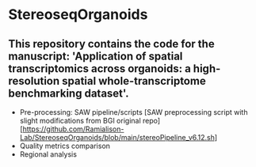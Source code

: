 # StereoseqOrganoids

## This repository contains the code for the manuscript: 'Application of spatial transcriptomics across organoids: a high-resolution spatial whole-transcriptome benchmarking dataset'.

- Pre-processing: SAW pipeline/scripts
[SAW preprocessing script with slight modifications from BGI original repo] [https://github.com/Ramialison-Lab/StereoseqOrganoids/blob/main/stereoPipeline_v6.12.sh]
- Quality metrics comparison
- Regional analysis
  
